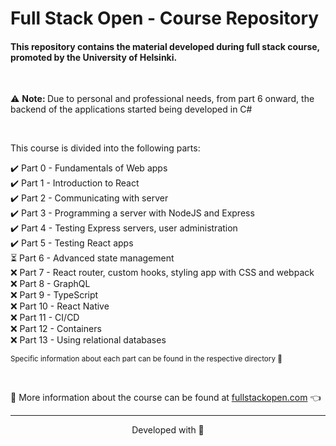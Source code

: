 # Full Stack Open - Course Repository

#### This repository contains the material developed during full stack course, promoted by the University of Helsinki.

<br>

⚠️ <b>Note: </b> Due to personal and professional needs, from part 6 onward, the backend of the applications started being developed in C#

<br>

This course is divided into the following parts: 

✔️ Part 0 - Fundamentals of Web apps  
✔️ Part 1 - Introduction to React  
✔️ Part 2 - Communicating with server  
✔️ Part 3 - Programming a server with NodeJS and Express  
✔️ Part 4 - Testing Express servers, user administration  
✔️ Part 5 - Testing React apps  
⏳ Part 6 - Advanced state management  
❌ Part 7 - React router, custom hooks, styling app with CSS and webpack  
❌ Part 8 - GraphQL  
❌ Part 9 - TypeScript  
❌ Part 10 - React Native  
❌ Part 11 - CI/CD  
❌ Part 12 - Containers  
❌ Part 13 - Using relational databases

<sub>Specific information about each part can be found in the respective directory 📁</sub>

<br>

:mag_right: More information about the course can be found at [fullstackopen.com](https://fullstackopen.com/) 👈

---

<p align="center">Developed with 💙</p>
